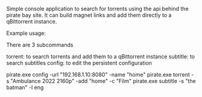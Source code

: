 Simple console application to search for torrents using the api behind the pirate bay site.
It can build magnet links and add them directly to a qBittorrent instance.

Example usage:

There are 3 subcommands

torrent: to search torrents and add them to a qBittorrent instance
subtitle: to search subtitles
config: to edit the persistent configuration

pirate.exe config -url "192.168.1.10:8080" -name "home"
pirate.exe torrent -s "Ambulance 2022 2160p" -add "home" -c "Film"
pirate.exe subtitle -s "the batman" -l eng


